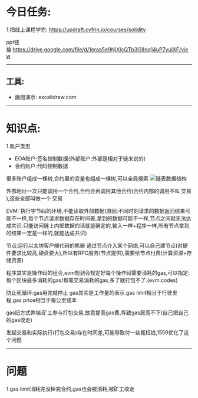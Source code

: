 # 今日任务:
1.把线上课程学完: https://updraft.cyfrin.io/courses/solidity  

ppt链接:https://drive.google.com/file/d/1eraa5e9NjXlcQTb3l3lInq14uP7yuIXF/view

---
## 工具:
- 画图演示: excalidraw.com

---
# 知识点:
1.账户类型
 - EOA账户:签名控制数据(外部账户:外部是相对于链来说的)
 - 合约账户:代码控制数据


很多账户组成一棵树,合约里的变量也组成一棵树,可以全局搜索
![链表数据结构](https://github.com/Cobb9527/Images/blob/main/%E6%88%AA%E5%B1%8F2025-02-12%20%E4%B8%8A%E5%8D%8810.16.04.png)

外部地址一次只能调用一个合约,合约会再调用其他合约(合约内部的调用不叫 交易 ),这些全部叫做一个 交易

EVM: 执行字节码的环境,不能读取外部数据(原因:不同时刻请求的数据返回结果可能不一样,每个节点请求数据存在时间差,拿到的数据可能不一样,节点之间就无法达成共识.只能访问链上内部数据的话就是确定的,输入一样+程序一样,所有节点拿到的结果一定是一样的,就能达成共识)

节点:运行以太坊客户端代码的机器
通过节点介入某个网络,可以自己建节点(对硬件要求比较高,硬盘要大),所以有RPC服务(节点提供),需要给节点付费(计算资源+存储资源)

程序其实是操作码的组合,evm规划会规定好每个操作码需要消耗的gas,可以指定:每个区块最多消耗的gas/每笔交易消耗的gas,多了就打包不了.(evm.codes)

防止死循环:gas用完就停止
gas其实是工作量的表示.gas limit相当于行驶里程,gas price相当于每公里成本

gas旧方式弊端:矿工参与打包交易,故意提高gas费,导致gas居高不下(自己把自己的gas收走)

发起交易和实际执行(打包交易)存在时间差,可能导致付一些冤枉钱,1559优化了这个问题

---
# 问题
1.gas limit消耗完没掉完合约,gas也会被消耗,被矿工收走
